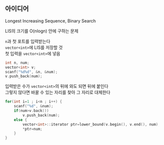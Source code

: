 ## 아이디어
Longest Increasing Sequence, Binary Search  
  
LIS의 크기를 O(nlogn) 안에 구하는 문제  
  
`n`과 첫 포트를 입력받는다  
`vector<int>`에 LIS를 저장할 것  
첫 입력을 `vector<int>`에 넣음
```cpp
int n, num;
vector<int> v;
scanf("%d%d", &n, &num);
v.push_back(num);
```
입력받은 수가 `vector<int>`의 뒤에 와도 되면 뒤에 붙인다  
그렇지 않다면 바꿀 수 있는 자리를 찾아 그 자리로 대체한다
```cpp
for(int i=1 ; i<n ; i++) {
	scanf("%d", &num);
	if(num>v.back())
		v.push_back(num);
	else {
		vector<int>::iterator ptr=lower_bound(v.begin(), v.end(), num);
		*ptr=num;
	}
}
```
